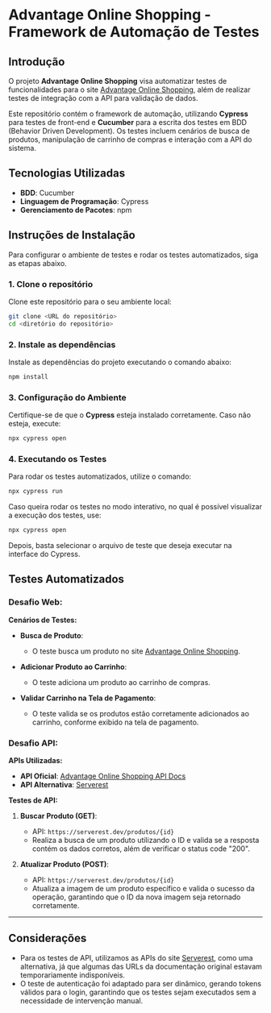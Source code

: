 # Advantage Online Shopping - Framework de Automação de Testes

## Introdução

O projeto **Advantage Online Shopping** visa automatizar testes de funcionalidades para o site [Advantage Online Shopping](https://advantageonlineshopping.com/#/), além de realizar testes de integração com a API para validação de dados.

Este repositório contém o framework de automação, utilizando **Cypress** para testes de front-end e **Cucumber** para a escrita dos testes em BDD (Behavior Driven Development). Os testes incluem cenários de busca de produtos, manipulação de carrinho de compras e interação com a API do sistema.

## Tecnologias Utilizadas

- **BDD**: Cucumber
- **Linguagem de Programação**: Cypress
- **Gerenciamento de Pacotes**: npm

## Instruções de Instalação

Para configurar o ambiente de testes e rodar os testes automatizados, siga as etapas abaixo.

### 1. Clone o repositório

Clone este repositório para o seu ambiente local:

```bash
git clone <URL do repositório>
cd <diretório do repositório>
```

### 2. Instale as dependências

Instale as dependências do projeto executando o comando abaixo:

```bash
npm install
```

### 3. Configuração do Ambiente

Certifique-se de que o **Cypress** esteja instalado corretamente. Caso não esteja, execute:

```bash
npx cypress open
```

### 4. Executando os Testes

Para rodar os testes automatizados, utilize o comando:

```bash
npx cypress run
```

Caso queira rodar os testes no modo interativo, no qual é possível visualizar a execução dos testes, use:

```bash
npx cypress open
```

Depois, basta selecionar o arquivo de teste que deseja executar na interface do Cypress.

## Testes Automatizados

### Desafio Web:

**Cenários de Testes:**

- **Busca de Produto**:
  - O teste busca um produto no site [Advantage Online Shopping](https://advantageonlineshopping.com/#/).
  
- **Adicionar Produto ao Carrinho**:
  - O teste adiciona um produto ao carrinho de compras.
  
- **Validar Carrinho na Tela de Pagamento**:
  - O teste valida se os produtos estão corretamente adicionados ao carrinho, conforme exibido na tela de pagamento.

### Desafio API:

**APIs Utilizadas:**

- **API Oficial**: [Advantage Online Shopping API Docs](https://www.advantageonlineshopping.com/api/docs/)
- **API Alternativa**: [Serverest](https://serverest.dev/#/Produtos/get_produtos___id_)

**Testes de API:**

1. **Buscar Produto (GET)**:
   - API: `https://serverest.dev/produtos/{id}`
   - Realiza a busca de um produto utilizando o ID e valida se a resposta contém os dados corretos, além de verificar o status code "200".

2. **Atualizar Produto (POST)**:
   - API: `https://serverest.dev/produtos/{id}`
   - Atualiza a imagem de um produto específico e valida o sucesso da operação, garantindo que o ID da nova imagem seja retornado corretamente.

---

## Considerações

- Para os testes de API, utilizamos as APIs do site [Serverest](https://serverest.dev), como uma alternativa, já que algumas das URLs da documentação original estavam temporariamente indisponíveis.
- O teste de autenticação foi adaptado para ser dinâmico, gerando tokens válidos para o login, garantindo que os testes sejam executados sem a necessidade de intervenção manual.
